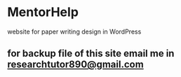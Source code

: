 # MentorHelp
website for paper writing design in WordPress
## for backup file of this site email me in researchtutor890@gmail.com
